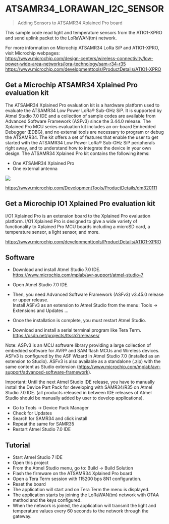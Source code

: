 # ATSAMR34_LORAWAN_I2C_SENSOR
> Adding Sensors to ATSAMR34 Xplained Pro board

This sample code read light and temperature sensors from the ATIO1-XPRO and send uplink packet to the LoRaWAN(tm) network.

For more information on Microchip ATSAMR34 LoRa SiP and ATIO1-XPRO, visit Microchip webpages: </br>
https://www.microchip.com/design-centers/wireless-connectivity/low-power-wide-area-networks/lora-technology/sam-r34-r35
https://www.microchip.com/developmenttools/ProductDetails/ATIO1-XPRO


## Get a Microchip ATSAMR34 Xplained Pro evaluation kit

The ATSAMR34 Xplained Pro evaluation kit is a hardware platform used to evaluate the ATSAMR34 Low Power LoRa® Sub-GHz SiP. It is supported by Atmel Studio 7.0 IDE and a collection of sample codes are available from Advanced Software Framework (ASFv3) since the 3.44.0 release.
The Xplained Pro MCU series evaluation kit includes an on-board Embedded Debugger (EDBG), and no external tools are necessary to program or debug the ATSAMR34.
The kit offers a set of features that enable the user to get started with the ATSAMR34 Low Power LoRa® Sub-GHz SiP peripherals right away, and to understand how to integrate the device in your own design.
The ATSAMR34 Xplained Pro kit contains the following items:
- One ATSAMR34 Xplained Pro </br>
- One external antenna </br>

![](Doc/ATSAMR34Xpro.png)

https://www.microchip.com/DevelopmentTools/ProductDetails/dm320111

## Get a Microchip IO1 Xplained Pro evaluation kit

I/O1 Xplained Pro is an extension board to the Xplained Pro evaluation platform. I/O1 Xplained Pro is designed to give a wide variety of functionality to Xplained Pro MCU boards including a microSD card, a temperature sensor, a light sensor, and more.


https://www.microchip.com/developmenttools/ProductDetails/ATIO1-XPRO

## Software

- Download and install Atmel Studio 7.0 IDE. </br>
https://www.microchip.com/mplab/avr-support/atmel-studio-7

- Open Atmel Studio 7.0 IDE. </br>
- Then, you need Advanced Software Framework (ASFv3) v3.45.0 release or upper release. </br>
Install ASFv3 as an extension to Atmel Studio from the menu: Tools -> Extensions and Updates …
- Once the installation is complete, you must restart Atmel Studio. </br>
- Download and install a serial terminal program like Tera Term. </br>
https://osdn.net/projects/ttssh2/releases/

Note: ASFv3 is an MCU software library providing a large collection of embedded software for AVR® and SAM flash MCUs and Wireless devices. ASFv3 is configured by the ASF Wizard in Atmel Studio 7.0 (installed as an extension to Studio). ASFv3 is also available as a standalone (.zip) with the same content as Studio extension (https://www.microchip.com/mplab/avr-support/advanced-software-framework).

Important:
Until the next Atmel Studio IDE release, you have to manually install the Device Part Pack for developing with SAMR34/R35 on Atmel Studio 7.0 IDE.
(all products released in between IDE releases of Atmel Studio should be manually added by user to develop applications).
- Go to Tools -> Device Pack Manager </br>
- Check for Updates </br>
- Search for SAMR34 and click install </br>
- Repeat the same for SAMR35 </br>
- Restart Atmel Studio 7.0 IDE </br>

## Tutorial

- Start Atmel Studio 7 IDE
- Open this project
- From the Atmel Studio menu, go to: Build -> Build Solution
- Flash the firmware on the ATSAMR34 Xplained Pro board
- Open a Tera Term session with 115200 bps 8N1 configuration.
- Reset the board
- The application will start and on Tera Term the menu is displayed.
- The application starts by joining the LoRaWAN(tm) network with OTAA method and the keys configured.
- When the network is joined, the application will transmit the light and temperature values every 60 seconds to the network through the gateway.
